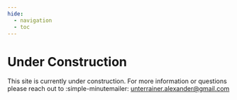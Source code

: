 ```yaml
---
hide:
  - navigation
  - toc
---
```


# Under Construction

This site is currently under construction. For more information or questions please reach out to :simple-minutemailer: <unterrainer.alexander@gmail.com>
